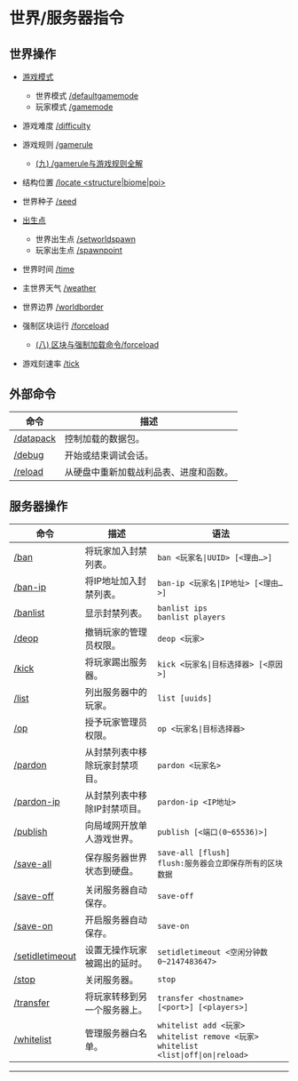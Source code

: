# 世界/服务器指令

## 世界操作

  - [游戏模式](https://zh.minecraft.wiki/w/%E6%B8%B8%E6%88%8F%E6%A8%A1%E5%BC%8F)

    - 世界模式 [/defaultgamemode](https://zh.minecraft.wiki/w/%E5%91%BD%E4%BB%A4/defaultgamemode)
    - 玩家模式 [/gamemode](https://zh.minecraft.wiki/w/%E5%91%BD%E4%BB%A4/gamemode)

  - 游戏难度 [/difficulty](https://zh.minecraft.wiki/w/%E5%91%BD%E4%BB%A4/difficulty)

  - 游戏规则 [/gamerule](https://zh.minecraft.wiki/w/%E5%91%BD%E4%BB%A4/gamerule)
    - [(九) /gamerule与游戏规则全解](https://www.bilibili.com/opus/938827778778726471)

  - 结构位置 [/locate <structure|biome|poi>](https://zh.minecraft.wiki/w/%E5%91%BD%E4%BB%A4/locate)

  - 世界种子 [/seed](https://zh.minecraft.wiki/w/%E5%91%BD%E4%BB%A4/seed)

  - [出生点](https://www.mcbbs.net/forum.php?mod=viewthread&tid=1182418&page=1#pid21460488)

    - 世界出生点 [/setworldspawn](https://zh.minecraft.wiki/w/%E5%91%BD%E4%BB%A4/setworldspawn)
    - 玩家出生点 [/spawnpoint](https://zh.minecraft.wiki/w/%E5%91%BD%E4%BB%A4/spawnpoint)

  - 世界时间 [/time](https://zh.minecraft.wiki/w/%E5%91%BD%E4%BB%A4/time)

  - 主世界天气 [/weather](https://zh.minecraft.wiki/w/%E5%91%BD%E4%BB%A4/weather)

  - 世界边界 [/worldborder](https://zh.minecraft.wiki/w/%E5%91%BD%E4%BB%A4/worldborder)

  - 强制区块运行 [/forceload](https://zh.minecraft.wiki/w/%E5%91%BD%E4%BB%A4/forceload)

    - [(八) 区块与强制加载命令/forceload](https://www.bilibili.com/opus/937515275404705808)
  - 游戏刻速率 [/tick](https://zh.minecraft.wiki/w/命令/tick)

## 外部命令

  | 命令                                                                 | 描述                                   |
  | -------------------------------------------------------------------- | -------------------------------------- |
  | [/datapack](https://zh.minecraft.wiki/w/%E5%91%BD%E4%BB%A4/datapack) | 控制加载的数据包。                     |
  | [/debug](https://zh.minecraft.wiki/w/%E5%91%BD%E4%BB%A4/debug)       | 开始或结束调试会话。                   |
  | [/reload](https://zh.minecraft.wiki/w/%E5%91%BD%E4%BB%A4/reload)     | 从硬盘中重新加载战利品表、进度和函数。 |

## 服务器操作

  | 命令                                                                             | 描述                           | 语法                                                                                               |
  | -------------------------------------------------------------------------------- | ------------------------------ | -------------------------------------------------------------------------------------------------- |
  | [/ban](https://zh.minecraft.wiki/w/%E5%91%BD%E4%BB%A4/ban)                       | 将玩家加入封禁列表。           | `ban <玩家名\|UUID> [<理由…>]`                                                                   |
  | [/ban-ip](https://zh.minecraft.wiki/w/%E5%91%BD%E4%BB%A4/ban-ip)                 | 将IP地址加入封禁列表。         | `ban-ip <玩家名\|IP地址> [<理由…>]`                                                              |
  | [/banlist](https://zh.minecraft.wiki/w/%E5%91%BD%E4%BB%A4/banlist)               | 显示封禁列表。                 | `banlist ips `<br />`banlist players`                                                                  |
  | [/deop](https://zh.minecraft.wiki/w/%E5%91%BD%E4%BB%A4/deop)                     | 撤销玩家的管理员权限。         | `deop <玩家>`                                                                                      |
  | [/kick](https://zh.minecraft.wiki/w/%E5%91%BD%E4%BB%A4/kick)                     | 将玩家踢出服务器。             | `kick <玩家名\|目标选择器> [<原因>]`                                                               |
  | [/list](https://zh.minecraft.wiki/w/%E5%91%BD%E4%BB%A4/list)                     | 列出服务器中的玩家。           | `list [uuids]`                                                                                     |
  | [/op](https://zh.minecraft.wiki/w/%E5%91%BD%E4%BB%A4/op)                         | 授予玩家管理员权限。           | `op <玩家名\|目标选择器>`                                                                        |
  | [/pardon](https://zh.minecraft.wiki/w/%E5%91%BD%E4%BB%A4/pardon)                 | 从封禁列表中移除玩家封禁项目。 | `pardon <玩家名>`                                                                                  |
  | [/pardon-ip](https://zh.minecraft.wiki/w/%E5%91%BD%E4%BB%A4/pardon-ip)           | 从封禁列表中移除IP封禁项目。   | `pardon-ip <IP地址>`                                                                               |
  | [/publish](https://zh.minecraft.wiki/w/%E5%91%BD%E4%BB%A4/publish)               | 向局域网开放单人游戏世界。     | `publish [<端口(0~65536)>]`                                                                            |
  | [/save-all](https://zh.minecraft.wiki/w/%E5%91%BD%E4%BB%A4/save-all)             | 保存服务器世界状态到硬盘。     | `save-all [flush]`<br />`flush:服务器会立即保存所有的区块数据`                                         |
  | [/save-off](https://zh.minecraft.wiki/w/%E5%91%BD%E4%BB%A4/save-off)             | 关闭服务器自动保存。           | `save-off`                                                                                           |
  | [/save-on](https://zh.minecraft.wiki/w/%E5%91%BD%E4%BB%A4/save-on)               | 开启服务器自动保存。           | `save-on`                                                                                            |
  | [/setidletimeout](https://zh.minecraft.wiki/w/%E5%91%BD%E4%BB%A4/setidletimeout) | 设置无操作玩家被踢出的延时。   | `setidletimeout <空闲分钟数0~2147483647>`                                                          |
  | [/stop](https://zh.minecraft.wiki/w/%E5%91%BD%E4%BB%A4/stop)                     | 关闭服务器。                   | `stop`                                                                                               |
  | [/transfer](https://zh.minecraft.wiki/w/%E5%91%BD%E4%BB%A4/transfer)             | 将玩家转移到另一个服务器上。   | `transfer <hostname> [<port>] [<players>]`                                                       |
  | [/whitelist](https://zh.minecraft.wiki/w/%E5%91%BD%E4%BB%A4/whitelist)           | 管理服务器白名单。             | `whitelist add <玩家>`<br />`whitelist remove <玩家> `<br />`whitelist <list\|off\|on\|reload>`<br /> |

---
<script setup>
import { useData } from 'vitepress'

const { isDark } = useData()
</script>

<ClientOnly>
  <GiscusComment
    repo="CR-019/datapack-index"
    repoId="R_kgDONRhuqw"
    category="闲聊 Chats"
    categoryId="DIC_kwDONRhuq84CkchW"
    mapping="number"
    term="9"
    :strict="false"
    :reactionsEnabled="true"
    emitMetadata="0"
    inputPosition="top"
    :theme="isDark ? 'dark' : 'light'"
    lang="zh-CN"
    loading="lazy"
    class="giscus-wrapper"
  />
</ClientOnly>

<style>
.giscus-wrapper {
  margin: 3rem auto;
  max-width: 800px;
  padding-top: 2rem;
  border-top: 1px solid var(--vp-c-divider);
}
</style>